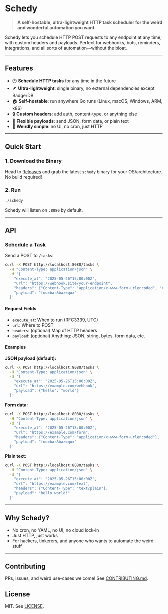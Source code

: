 # Schedy

> **A self-hostable, ultra-lightweight HTTP task scheduler for the weird and wonderful automation you want.**

Schedy lets you schedule HTTP POST requests to any endpoint at any time, with custom headers and payloads. Perfect for webhooks, bots, reminders, integrations, and all sorts of automation—without the bloat.

---

## Features

- 🕒 **Schedule HTTP tasks** for any time in the future
- 🪶 **Ultra-lightweight**: single binary, no external dependencies except BadgerDB
- 🏠 **Self-hostable**: run anywhere Go runs (Linux, macOS, Windows, ARM, x86)
- 🔒 **Custom headers**: add auth, content-type, or anything else
- 🧬 **Flexible payloads**: send JSON, form data, or plain text
- 🦄 **Weirdly simple**: no UI, no cron, just HTTP

---

## Quick Start

### 1. Download the Binary

Head to [Releases](https://github.com/ksamirdev/schedy/releases) and grab the latest `schedy` binary for your OS/architecture. No build required!

### 2. Run

```bash
./schedy
```

Schedy will listen on `:8080` by default.

---

## API

### Schedule a Task

Send a POST to `/tasks`:

```bash
curl -X POST http://localhost:8080/tasks \
  -H "Content-Type: application/json" \
  -d '{
    "execute_at": "2025-05-26T15:00:00Z",
    "url": "https://webhook.site/your-endpoint",
    "headers": {"Content-Type": "application/x-www-form-urlencoded", "Authorization": "Bearer TOKEN"},
    "payload": "foo=bar&baz=qux"
  }'
```

#### Request Fields
- `execute_at`: When to run (RFC3339, UTC)
- `url`: Where to POST
- `headers`: (optional) Map of HTTP headers
- `payload`: (optional) Anything: JSON, string, bytes, form data, etc.

#### Examples

**JSON payload (default):**
```bash
curl -X POST http://localhost:8080/tasks \
  -H "Content-Type: application/json" \
  -d '{
    "execute_at": "2025-05-26T15:00:00Z",
    "url": "https://example.com/webhook",
    "payload": {"hello": "world"}
  }'
```

**Form data:**
```bash
curl -X POST http://localhost:8080/tasks \
  -H "Content-Type: application/json" \
  -d '{
    "execute_at": "2025-05-26T15:00:00Z",
    "url": "https://example.com/form",
    "headers": {"Content-Type": "application/x-www-form-urlencoded"},
    "payload": "foo=bar&baz=qux"
  }'
```

**Plain text:**
```bash
curl -X POST http://localhost:8080/tasks \
  -H "Content-Type: application/json" \
  -d '{
    "execute_at": "2025-05-26T15:00:00Z",
    "url": "https://example.com/text",
    "headers": {"Content-Type": "text/plain"},
    "payload": "hello world!"
  }'
```

---

## Why Schedy?
- No cron, no YAML, no UI, no cloud lock-in
- Just HTTP, just works
- For hackers, tinkerers, and anyone who wants to automate the weird stuff

---

## Contributing

PRs, issues, and weird use-cases welcome! See [CONTRIBUTING.md](CONTRIBUTING.md).

## License

MIT. See [LICENSE](LICENSE).
